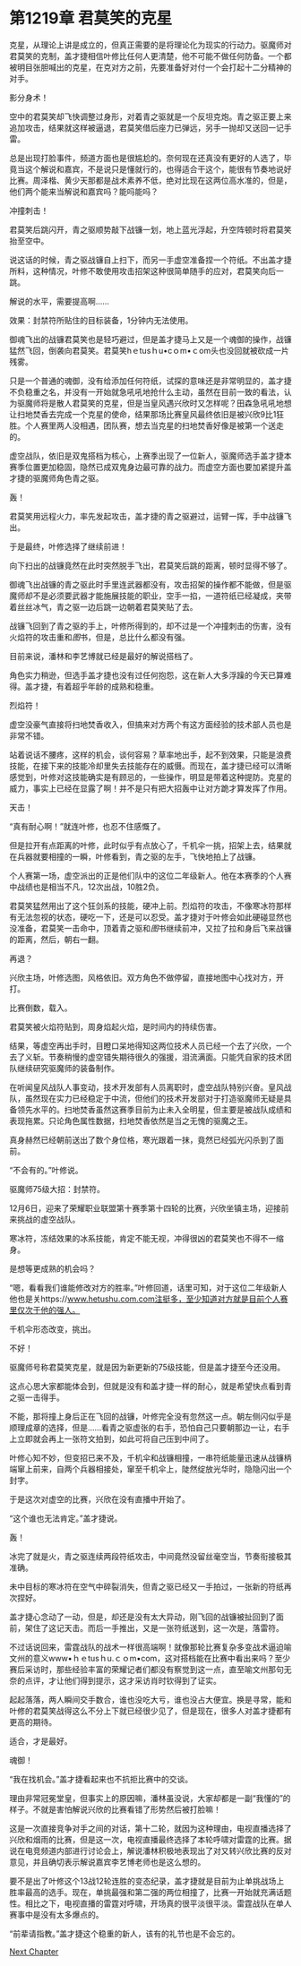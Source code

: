 # 第1219章 君莫笑的克星

克星，从理论上讲是成立的，但真正需要的是将理论化为现实的行动力。驱魔师对君莫笑的克制，盖才捷相信叶修比任何人更清楚，他不可能不做任何防备。一个都被明目张胆喊出的克星，在克对方之前，先要准备好对付一个会打起十二分精神的对手。

影分身术！

空中的君莫笑却飞快调整过身形，对着青之驱就是一个反坦克炮。青之驱正要上来追加攻击，结果就这样被逼退，君莫笑借后座力已弹远，另手一抛却又送回一记手雷。

总是出现打脸事件，频道方面也是很尴尬的。奈何现在还真没有更好的人选了，毕竟当这个解说和嘉宾，不是说只是懂就行的，也得适合干这个，能很有节奏地说好比赛。周泽楷、黄少天那都是战术素养不低，绝对比现在这两位高水准的，但是，他们两个能来当解说和嘉宾吗？能吗能吗？

冲撞刺击！

君莫笑后跳闪开，青之驱顺势敲下战镰一划，地上蓝光浮起，升空阵顿时将君莫笑抬至空中。

说这话的时候，青之驱战镰自上扫下，而另一手虚空准备捏一个符纸。不出盖才捷所料，这种情况，叶修不敢使用攻击招架这种很简单随手的应对，君莫笑向后一跳。

解说的水平，需要提高啊……

效果：封禁符所贴住的目标装备，1分钟内无法使用。

御魂飞出的战镰君莫笑也是轻巧避过，但是盖才捷马上又是一个魂御的操作，战镰猛然飞回，倒袭向君莫笑。君莫笑hｅtusｈu•cｏm•ｃom头也没回就被砍成一片残雾。

只是一个普通的魂御，没有给添加任何符纸，试探的意味还是非常明显的，盖才捷不负稳重之名，并没有一开始就急吼吼地抢什么主动，虽然在目前一致的看法，认为驱魔师将是散人君莫笑的克星，但是当皇风遇兴欣时又怎样呢？田森急吼吼地想让扫地焚香去完成一个克星的使命，结果那场比赛皇风最终依旧是被兴欣9比1狂胜。个人赛里两人没相遇，团队赛，想去当克星的扫地焚香好像是被第一个送走的。

虚空战队，依旧是双鬼搭档为核心，上赛季出现了一位新人，驱魔师选手盖才捷本赛季位置更加稳固，隐然已成双鬼身边最可靠的战力。而虚空方面也要加紧提升盖才捷的驱魔师角色青之驱。

轰！

君莫笑用远程火力，率先发起攻击，盖才捷的青之驱避过，运臂一挥，手中战镰飞出。

于是最终，叶修选择了继续前进！

向下扫出的战镰竟然在此时突然脱手飞出，君莫笑后跳的距离，顿时显得不够了。

御魂飞出战镰的青之驱此时手里连武器都没有，攻击招架的操作都不能做，但是驱魔师却不是必须要武器才能施展技能的职业，空手一掐，一道符纸已经凝成，夹带着丝丝冰气，青之驱一边后跳一边朝着君莫笑贴了去。

战镰飞回到了青之驱的手上，叶修所得到的，却不过是一个冲撞刺击的伤害，没有火焰符的攻击重和*图*书，但是，总比什么都没有强。

目前来说，潘林和李艺博就已经是最好的解说搭档了。

角色实力稍逊，但选手盖才捷也没有过任何抱怨，这在新人大多浮躁的今天已算难得。盖才捷，有着超乎年龄的成熟和稳重。

烈焰符！

虚空没豪气直接将扫地焚香收入，但搞来对方两个有这方面经验的技术部人员也是非常不错。

站着说话不腰疼，这样的机会，谈何容易？草率地出手，起不到效果，只能是浪费技能，在接下来的技能冷却里失去技能存在的威慑。而现在，盖才捷已经可以清晰感觉到，叶修对这技能确实是有顾忌的，一些操作，明显是带着这种提防。克星的威力，事实上已经在显露了啊！并不是只有把大招轰中让对方跪才算发挥了作用。

天击！

“真有耐心啊！”就连叶修，也忍不住感慨了。

但是拉开有点距离的叶修，此时似乎有点放心了，千机伞一挑，招架上去，结果就在兵器就要相撞的一瞬，叶修看到，青之驱的左手，飞快地拍上了战镰。

个人赛第一场，虚空派出的正是他们队中的这位二年级新人。他在本赛季的个人赛中战绩也是相当不凡，12次出战，10胜2负。

君莫笑猛然用出了这个狂剑系的技能，硬冲上前。烈焰符的攻击，不像寒冰符那样有无法忽视的状态，硬吃一下，还是可以忍受。盖才捷对于叶修会如此硬碰显然也没准备，君莫笑一击命中，顶着青之驱和*图*书继续前冲，又拉了拉和身后飞来战镰的距离，然后，朝右一翻。

再退？

兴欣主场，叶修选图，风格依旧。双方角色不做停留，直接地图中心找对方，开打。

比赛倒数，载入。

君莫笑被火焰符贴到，周身焰起火焰，是时间内的持续伤害。

结果，等虚空再出手时，目瞪口呆地得知这两位技术人员已经一个去了兴欣，一个去了义斩。节奏稍慢的虚空错失期待很久的强援，泪流满面。只能凭自家的技术团队继续研究驱魔师的装备制作。

在听闻皇风战队人事变动，技术开发部有人员离职时，虚空战队特别兴奋。皇风战队，虽然现在实力已经稳定于中流，但他们的技术开发部对于打造驱魔师无疑是具备领先水平的。扫地焚香虽然这赛季目前为止未入全明星，但主要是被战队成绩和表现拖累。只论角色属性数据，扫地焚香依然是当之无愧的驱魔之王。

真身赫然已经朝前送出了数个身位格，寒光跟着一抹，竟然已经弧光闪杀到了面前。

“不会有的。”叶修说。

驱魔师75级大招：封禁符。

12月6日，迎来了荣耀职业联盟第十赛季第十四轮的比赛，兴欣坐镇主场，迎接前来挑战的虚空战队。

寒冰符，冻结效果的冰系技能，肯定不能无视，冲得很凶的君莫笑也不得不一缩身。

是想等更成熟的机会吗？

“嗯，看看我们谁能修改对方的胜率。”叶修回道，话里可知，对于这位二年级新人他也是关https://www.hetushu.com.com注挺多，至少知道对方就是目前个人赛里仅次于他的强人。

千机伞形态改变，挑出。

不好！

驱魔师号称君莫笑克星，就是因为新更新的75级技能，但是盖才捷至今还没用。

这点心思大家都能体会到，但就是没有和盖才捷一样的耐心，就是希望快点看到青之驱一击得手。

不能，那将撞上身后正在飞回的战镰，叶修完全没有忽然这一点。朝左侧闪似乎是顺理成章的选择，但是……看青之驱虚张的右手，恐怕自己只要朝那边一让，右手上立即就会再上一张符文拍到，如此可将自己压到中间了。

叶修心知不妙，但变招已来不及，千机伞和战镰相撞，一串符纸能量迅速从战镰柄端窜上前来，自两个兵器相接处，窜至千机伞上，陡然绽放光华时，隐隐闪出一个封字。

于是这次对虚空的比赛，兴欣在没有直播中开始了。

“这个谁也无法肯定。”盖才捷说。

轰！

冰完了就是火，青之驱连续两段符纸攻击，中间竟然没留丝毫空当，节奏衔接极其准确。

未中目标的寒冰符在空气中碎裂消失，但青之驱已经又一手拍过，一张新的符纸再次捏好。

盖才捷心念动了一动，但是，却还是没有太大异动，刚飞回的战镰被扯回到了面前，架住了这记天击。而后一手推出，又是一张符纸送到，这一次是，落雷符。

不过话说回来，雷霆战队的战术一样很高端啊！就像那轮比赛复杂多变战术逼迫喻文州的意义www•ｈｅtusｈu.ｃｏm•com，这对搭档能在比赛中看出来吗？至少赛后采访时，那些经验丰富的荣耀记者们都没有察觉到这一点，直至喻文州那句无奈的点评，才让他们得到提示，这才采访肖时钦得到了证实。

起起落落，两人瞬间交手数合，谁也没吃大亏，谁也没占大便宜。换是寻常，能和叶修的君莫笑战得这么不分上下就已经很少见了，但是现在，很多人对盖才捷都有更高的期待。

适合，才是最好。

魂御！

“我在找机会。”盖才捷看起来也不抗拒比赛中的交谈。

理由非常冠冕堂皇，但事实上的原因嘛，潘林虽没说，大家却都是一副“我懂的”的样子。不就是害怕解说兴欣的比赛看错了形势然后被打脸嘛！

这是一次直接竞争对手之间的对话，第十二轮，就因为这种理由，电视直播选择了兴欣和烟雨的比赛，但是这一次，电视直播最终选择了本轮呼啸对雷霆的比赛。据说在电竞频道内部进行讨论会上，解说潘林积极地表现出了对又转兴欣比赛的反对意见，并且确切表示解说嘉宾李艺博老师也是这么想的。

要不是出了叶修这个13战12轮连胜的变态纪录，盖才捷就是目前为止单挑战场上胜率最高的选手。现在，单挑最强和第二强的两位相撞了，比赛一开始就充满话题性。相比之下，电视直播的雷霆对呼啸，开场真的很平淡很平淡。雷霆战队在单人赛事中是没有太多爆点的。

“前辈请指教。”盖才捷这个稳重的新人，该有的礼节也是不会忘的。



[Next Chapter](%E7%AC%AC1220%E7%AB%A0%20%E4%B8%A4%E6%8A%8A%E5%8D%83%E6%9C%BA%E4%BC%9E.md)